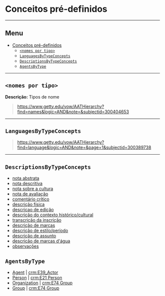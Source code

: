 # Conceitos pré-definidos

---

## Menu <!-- omit in toc -->

- [Conceitos pré-definidos](#conceitos-pré-definidos)
  - [`<nomes por tipo>`](#nomes-por-tipo)
  - [`LanguagesByTypeConcepts`](#languagesbytypeconcepts)
  - [`DescriptionsByTypeConcepts`](#descriptionsbytypeconcepts)
  - [`AgentsByType`](#agentsbytype)

---

## `<nomes por tipo>`

**Descrição:** Tipos de nome

> <https://www.getty.edu/vow/AATHierarchy?find=names&logic=AND&note=&subjectid=300404653>

---

## `LanguagesByTypeConcepts`

> <https://www.getty.edu/vow/AATHierarchy?find=language&logic=AND&note=&page=1&subjectid=300389738>

---

## `DescriptionsByTypeConcepts`

- [nota abstrata](https://www.getty.edu/vow/AATFullDisplay?find=description&logic=AND&note=&subjectid=300435417)
- [nota descritiva](https://www.getty.edu/vow/AATFullDisplay?find=description&logic=AND&note=&english=N&prev_page=1&subjectid=300435416)
- [nota sobre a cultura](https://www.getty.edu/vow/AATFullDisplay?find=description&logic=AND&note=&subjectid=300435427)
- [nota de avaliação](https://www.getty.edu/vow/AATFullDisplay?find=description&logic=AND&note=&subjectid=300435426)
- [comentário crítico](https://www.getty.edu/vow/AATFullDisplay?find=description&logic=AND&note=&subjectid=300435427)
- [descrição física](https://www.getty.edu/vow/AATFullDisplay?find=description&logic=AND&note=&subjectid=300435452)
- [descricao de edição](https://www.getty.edu/vow/AATFullDisplay?find=description&logic=AND&note=&subjectid=300435435)
- [descrição do contexto histórico/cultural](https://www.getty.edu/vow/AATFullDisplay?find=description&logic=AND&note=&subjectid=300435428)
- [transcrição da inscrição](https://www.getty.edu/vow/AATFullDisplay?find=description&logic=AND&note=&subjectid=300435414)
- [descrição de marcas](https://www.getty.edu/vow/AATFullDisplay?find=description&logic=AND&note=&subjectid=300435420)
- [descrição de estilo/período](https://www.getty.edu/vow/AATFullDisplay?find=description&logic=AND&note=&subjectid=300435432)
- [descrição de assunto](https://www.getty.edu/vow/AATFullDisplay?find=description&logic=AND&note=&subjectid=300435450)
- [descricão de marcas d'água](https://www.getty.edu/vow/AATFullDisplay?find=description&logic=AND&note=&subjectid=300435421)
- [observações](https://www.getty.edu/vow/AATFullDisplay?find=description&logic=AND&note=&subjectid=300435415)

## `AgentsByType`

- [Agent](http://xmlns.com/foaf/0.1/#term_Agent) | [crm:E39_Actor](https://cidoc-crm.org/html/cidoc_crm_v7.1.2.html#E39)
- [Person](http://xmlns.com/foaf/0.1/#term_Person) | [crm:E21 Person](https://cidoc-crm.org/html/cidoc_crm_v7.1.2.html#E21)
- [Organization](http://xmlns.com/foaf/0.1/#term_Organization) | [crm:E74 Group](https://cidoc-crm.org/html/cidoc_crm_v7.1.2.html#E74)
- [Group](http://xmlns.com/foaf/0.1/#term_Organization) | [crm:E74 Group](https://cidoc-crm.org/html/cidoc_crm_v7.1.2.html#E74)
